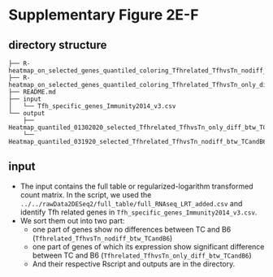 # Supplementary Figure 2E-F

## directory structure
```
├── R-heatmap_on_selected_genes_quantiled_coloring_Tfhrelated_TfhvsTn_nodiff_btw_TCandB6.R
├── R-heatmap_on_selected_genes_quantiled_coloring_Tfhrelated_TfhvsTn_only_diff_btw_TCandB6.R
├── README.md
├── input
│   └── Tfh_specific_genes_Immunity2014_v3.csv
└── output
    ├── Heatmap_quantiled_01302020_selected_Tfhrelated_TfhvsTn_only_diff_btw_TCandB6.pdf
    └── Heatmap_quantiled_031920_selected_Tfhrelated_TfhvsTn_nodiff_btw_TCandB6.pdf
```

## input
- The input contains the full table or regularized-logarithm transformed count matrix. In the script, we used the `../../rawData2DESeq2/full_table/full_RNAseq_LRT_added.csv` and identify Tfh related genes in `Tfh_specific_genes_Immunity2014_v3.csv`.
- We sort them out into two part: 
  - one part of genes show no differences between TC and B6 (`Tfhrelated_TfhvsTn_nodiff_btw_TCandB6`)
  - one part of genes of which its expression show significant difference between TC and B6 (`Tfhrelated_TfhvsTn_only_diff_btw_TCandB6`)
  - And their respective Rscript and outputs are in the directory.